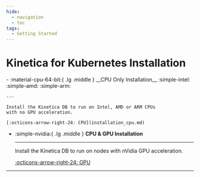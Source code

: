 ```yaml
---
hide:
  - navigation
  - toc
tags:
  - Getting Started
---
```

# Kinetica for Kubernetes Installation

<div class="grid cards" markdown>
-   :material-cpu-64-bit:{ .lg .middle } __CPU Only Installation__ :simple-intel: :simple-amd: :simple-arm:

    ---

    Install the Kinetica DB to run on Intel, AMD or ARM CPUs
    with no GPU acceleration.

    [:octicons-arrow-right-24: CPU](installation_cpu.md)

-   :simple-nvidia:{ .lg .middle } __CPU & GPU Installation__

    ---

    Install the Kinetica DB to run on nodes with nVidia GPU acceleration.

    [:octicons-arrow-right-24: GPU](installation_gpu.md)
</div>

---
